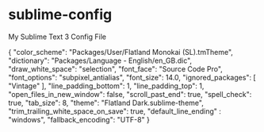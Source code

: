 sublime-config
==============

My Sublime Text 3 Config File

{
	"color_scheme": "Packages/User/Flatland Monokai (SL).tmTheme",
	"dictionary": "Packages/Language - English/en_GB.dic",
	"draw_white_space": "selection",
	"font_face": "Source Code Pro",
	"font_options": "subpixel_antialias",
	"font_size": 14.0,
	"ignored_packages":
	[
		"Vintage"
	],
	"line_padding_bottom": 1,
	"line_padding_top": 1,
	"open_files_in_new_window": false,
	"scroll_past_end": true,
	"spell_check": true,
	"tab_size": 8,
	"theme": "Flatland Dark.sublime-theme",
	"trim_trailing_white_space_on_save": true,
	"default_line_ending" : "windows",
	"fallback_encoding": "UTF-8"
}
